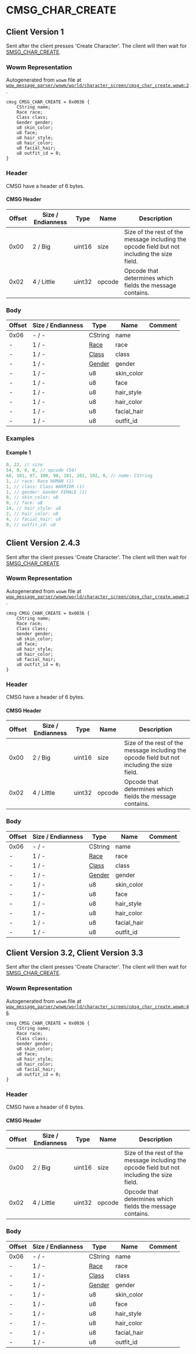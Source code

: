 # CMSG_CHAR_CREATE

## Client Version 1

Sent after the client presses 'Create Character'. The client will then wait for [SMSG_CHAR_CREATE](./smsg_char_create.md).

### Wowm Representation

Autogenerated from `wowm` file at [`wow_message_parser/wowm/world/character_screen/cmsg_char_create.wowm:2`](https://github.com/gtker/wow_messages/tree/main/wow_message_parser/wowm/world/character_screen/cmsg_char_create.wowm#L2).
```rust,ignore
cmsg CMSG_CHAR_CREATE = 0x0036 {
    CString name;
    Race race;
    Class class;
    Gender gender;
    u8 skin_color;
    u8 face;
    u8 hair_style;
    u8 hair_color;
    u8 facial_hair;
    u8 outfit_id = 0;
}
```
### Header

CMSG have a header of 6 bytes.

#### CMSG Header

| Offset | Size / Endianness | Type   | Name   | Description |
| ------ | ----------------- | ------ | ------ | ----------- |
| 0x00   | 2 / Big           | uint16 | size   | Size of the rest of the message including the opcode field but not including the size field.|
| 0x02   | 4 / Little        | uint32 | opcode | Opcode that determines which fields the message contains.|

### Body

| Offset | Size / Endianness | Type | Name | Comment |
| ------ | ----------------- | ---- | ---- | ------- |
| 0x06 | - / - | CString | name |  |
| - | 1 / - | [Race](race.md) | race |  |
| - | 1 / - | [Class](class.md) | class |  |
| - | 1 / - | [Gender](gender.md) | gender |  |
| - | 1 / - | u8 | skin_color |  |
| - | 1 / - | u8 | face |  |
| - | 1 / - | u8 | hair_style |  |
| - | 1 / - | u8 | hair_color |  |
| - | 1 / - | u8 | facial_hair |  |
| - | 1 / - | u8 | outfit_id |  |

### Examples

#### Example 1

```c
0, 22, // size
54, 0, 0, 0, // opcode (54)
68, 101, 97, 100, 98, 101, 101, 102, 0, // name: CString
1, // race: Race HUMAN (1)
1, // class: Class WARRIOR (1)
1, // gender: Gender FEMALE (1)
8, // skin_color: u8
0, // face: u8
14, // hair_style: u8
2, // hair_color: u8
4, // facial_hair: u8
0, // outfit_id: u8
```
## Client Version 2.4.3

Sent after the client presses 'Create Character'. The client will then wait for [SMSG_CHAR_CREATE](./smsg_char_create.md).

### Wowm Representation

Autogenerated from `wowm` file at [`wow_message_parser/wowm/world/character_screen/cmsg_char_create.wowm:2`](https://github.com/gtker/wow_messages/tree/main/wow_message_parser/wowm/world/character_screen/cmsg_char_create.wowm#L2).
```rust,ignore
cmsg CMSG_CHAR_CREATE = 0x0036 {
    CString name;
    Race race;
    Class class;
    Gender gender;
    u8 skin_color;
    u8 face;
    u8 hair_style;
    u8 hair_color;
    u8 facial_hair;
    u8 outfit_id = 0;
}
```
### Header

CMSG have a header of 6 bytes.

#### CMSG Header

| Offset | Size / Endianness | Type   | Name   | Description |
| ------ | ----------------- | ------ | ------ | ----------- |
| 0x00   | 2 / Big           | uint16 | size   | Size of the rest of the message including the opcode field but not including the size field.|
| 0x02   | 4 / Little        | uint32 | opcode | Opcode that determines which fields the message contains.|

### Body

| Offset | Size / Endianness | Type | Name | Comment |
| ------ | ----------------- | ---- | ---- | ------- |
| 0x06 | - / - | CString | name |  |
| - | 1 / - | [Race](race.md) | race |  |
| - | 1 / - | [Class](class.md) | class |  |
| - | 1 / - | [Gender](gender.md) | gender |  |
| - | 1 / - | u8 | skin_color |  |
| - | 1 / - | u8 | face |  |
| - | 1 / - | u8 | hair_style |  |
| - | 1 / - | u8 | hair_color |  |
| - | 1 / - | u8 | facial_hair |  |
| - | 1 / - | u8 | outfit_id |  |

## Client Version 3.2, Client Version 3.3

Sent after the client presses 'Create Character'. The client will then wait for [SMSG_CHAR_CREATE](./smsg_char_create.md).

### Wowm Representation

Autogenerated from `wowm` file at [`wow_message_parser/wowm/world/character_screen/cmsg_char_create.wowm:46`](https://github.com/gtker/wow_messages/tree/main/wow_message_parser/wowm/world/character_screen/cmsg_char_create.wowm#L46).
```rust,ignore
cmsg CMSG_CHAR_CREATE = 0x0036 {
    CString name;
    Race race;
    Class class;
    Gender gender;
    u8 skin_color;
    u8 face;
    u8 hair_style;
    u8 hair_color;
    u8 facial_hair;
    u8 outfit_id = 0;
}
```
### Header

CMSG have a header of 6 bytes.

#### CMSG Header

| Offset | Size / Endianness | Type   | Name   | Description |
| ------ | ----------------- | ------ | ------ | ----------- |
| 0x00   | 2 / Big           | uint16 | size   | Size of the rest of the message including the opcode field but not including the size field.|
| 0x02   | 4 / Little        | uint32 | opcode | Opcode that determines which fields the message contains.|

### Body

| Offset | Size / Endianness | Type | Name | Comment |
| ------ | ----------------- | ---- | ---- | ------- |
| 0x06 | - / - | CString | name |  |
| - | 1 / - | [Race](race.md) | race |  |
| - | 1 / - | [Class](class.md) | class |  |
| - | 1 / - | [Gender](gender.md) | gender |  |
| - | 1 / - | u8 | skin_color |  |
| - | 1 / - | u8 | face |  |
| - | 1 / - | u8 | hair_style |  |
| - | 1 / - | u8 | hair_color |  |
| - | 1 / - | u8 | facial_hair |  |
| - | 1 / - | u8 | outfit_id |  |

